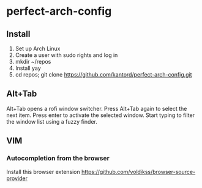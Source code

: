 # perfect-arch-config

## Install

1. Set up Arch Linux
2. Create a user with sudo rights and log in
3. mkdir ~/repos
4. Install yay
5. cd repos; git clone https://github.com/kantord/perfect-arch-config.git

## Alt+Tab

Alt+Tab opens a rofi window switcher. Press Alt+Tab again to select the next
item. Press enter to activate the selected window. Start typing to filter
the window list using a fuzzy finder.

## VIM

### Autocompletion from the browser
Install this browser extension
https://github.com/voldikss/browser-source-provider
